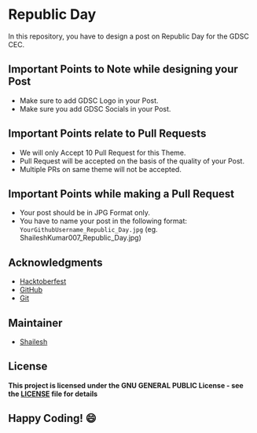 # Republic Day
In this repository, you have to design a post on Republic Day for the GDSC CEC.

## Important Points to Note while designing your Post
- Make sure to add GDSC Logo in your Post.
- Make sure you add GDSC Socials in your Post.


## Important Points relate to Pull Requests
- We will only Accept 10 Pull Request for this Theme.
- Pull Request will be accepted on the basis of the quality of your Post.
- Multiple PRs on same theme will not be accepted.


## Important Points while making a Pull Request
- Your post should be in JPG Format only.
- You have to name your post in the following format:
 `YourGithubUsername_Republic_Day.jpg`
 (eg. ShaileshKumar007_Republic_Day.jpg)
 
 ## Acknowledgments
- [Hacktoberfest](https://hacktoberfest.digitalocean.com/)
- [GitHub](https://github.com)
- [Git](https://git-scm.com/)

## Maintainer
- [Shailesh](https://github.com/ShaileshKumar007)

## License
**This project is licensed under the GNU GENERAL PUBLIC License - see the [LICENSE](../LICENSE) file for details**

## Happy Coding! :smile:

